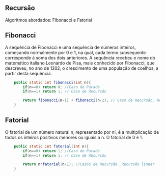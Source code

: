 ## Recursão

Algoritmos abordados: Fibonacci e Fatorial

## Fibonacci

A sequência de Fibonacci é uma sequência de números inteiros, começando normalmente por 0 e 1, na qual, cada termo subsequente corresponde à soma dos dois anteriores. A sequência recebeu o nome do matemático italiano Leonardo de Pisa, mais conhecido por Fibonacci, que descreveu, no ano de 1202, o crescimento de uma população de coelhos, a partir desta sequência.

```java
    public static int fibonacci(int n){
        if(n==0) return 0; //Caso de Parada
        if(n==1) return 1; // Caso de Recursão

        return fibonacci(n-1) + fibonacci(n-2); // Caso de Recursão. Recursão Binária
    }
```

## Fatorial

O fatorial de um número natural n, representado por n!, é a multiplicação de todos os inteiros positivos menores ou iguais a n. O fatorial de 0 é 1.

```java
    public static int fatorial(int n){
        if(n==0) return 1; //Caso de Parada
        if(n==1) return 1; // Caso de Recursão

        return n*fatorial(n-1); //Casos de Recursão. Recursão linear
    }
```
